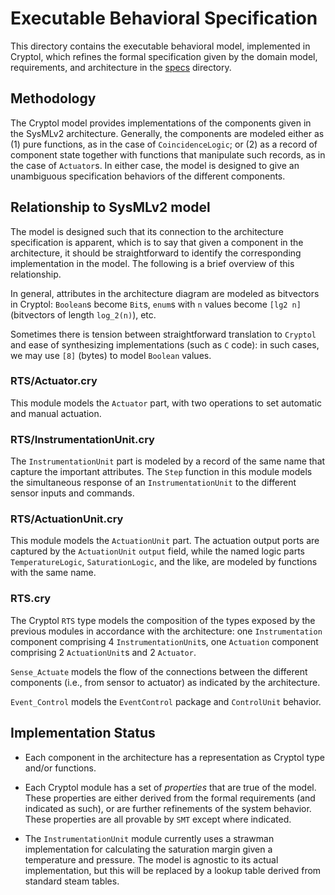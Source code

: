# Executable Behavioral Specification 

This directory contains the executable behavioral model, implemented in Cryptol,
which refines the formal specification given by the domain model, requirements,
and architecture in the [specs](../specs) directory.

## Methodology

The Cryptol model provides implementations of the components given in the
SysMLv2 architecture. Generally, the components are modeled either as (1) pure
functions, as in the case of `CoincidenceLogic`; or (2) as a record of component
state together with functions that manipulate such records, as in the case of
`Actuator`s. In either case, the model is designed to give an unambiguous
specification behaviors of the different components.

## Relationship to SysMLv2 model

The model is designed such that its connection to the architecture specification
is apparent, which is to say that given a component in the architecture, it
should be straightforward to identify the corresponding implementation in the
model. The following is a brief overview of this relationship.

In general, attributes in the architecture diagram are modeled as bitvectors in
Cryptol: `Boolean`s become `Bit`s, `enum`s with `n` values become `[lg2 n]`
(bitvectors of length `log_2(n)`), etc. 

Sometimes there is tension between straightforward translation to `Cryptol` and
ease of synthesizing implementations (such as `C` code): in such cases, we may
use `[8]` (bytes) to model `Boolean` values.

### RTS/Actuator.cry

This module models the `Actuator` part, with two operations to set automatic and
manual actuation.

### RTS/InstrumentationUnit.cry

The `InstrumentationUnit` part is modeled by a record of the same name that
capture the important attributes. The `Step` function in this module models the
simultaneous response of an `InstrumentationUnit` to the different sensor inputs
and commands.

### RTS/ActuationUnit.cry

This module models the `ActuationUnit` part. The actuation output ports are
captured by the `ActuationUnit` `output` field, while the named logic parts
`TemperatureLogic`, `SaturationLogic`, and the like, are modeled by functions
with the same name.

### RTS.cry

The Cryptol `RTS` type models the composition of the types exposed by the
previous modules in accordance with the architecture: one `Instrumentation`
component comprising 4 `InstrumentationUnit`s, one `Actuation` component
comprising 2 `ActuationUnit`s and 2 `Actuator`.

`Sense_Actuate` models the flow of the connections between the different
components (i.e., from sensor to actuator) as indicated by the architecture.

`Event_Control` models the `EventControl` package and `ControlUnit`
behavior.

## Implementation Status

- Each component in the architecture has a representation as Cryptol type and/or functions.

- Each Cryptol module has a set of _properties_ that are true of the model. These properties are 
  either derived from the formal requirements (and indicated as such), or are further refinements of the
  system behavior. These properties are all provable by `SMT` except where indicated.
  
- The `InstrumentationUnit` module currently uses a strawman implementation for
  calculating the saturation margin given a temperature and pressure. The model
  is agnostic to its actual implementation, but this will be replaced by a
  lookup table derived from standard steam tables.

